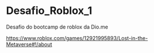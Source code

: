 # Desafio_Roblox_1
Desafio do bootcamp de roblox da Dio.me

https://www.roblox.com/games/12921995893/Lost-in-the-Metaverse#!/about
